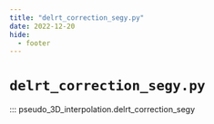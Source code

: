 ```yaml
---
title: "delrt_correction_segy.py"
date: 2022-12-20
hide:
  - footer
---
```


# `delrt_correction_segy.py`
::: pseudo_3D_interpolation.delrt_correction_segy